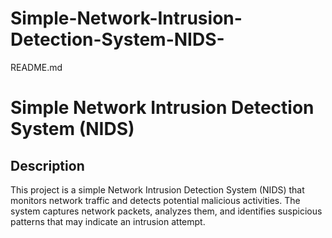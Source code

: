 # Simple-Network-Intrusion-Detection-System-NIDS-
README.md
# Simple Network Intrusion Detection System (NIDS)

## Description
This project is a simple Network Intrusion Detection System (NIDS) that monitors network traffic and detects potential malicious activities. The system captures network packets, analyzes them, and identifies suspicious patterns that may indicate an intrusion attempt.




